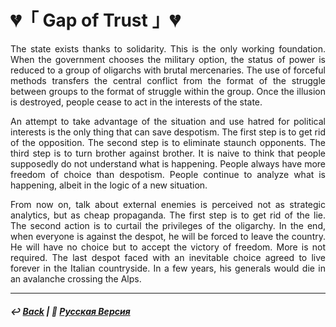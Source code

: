 # 💔「 Gap of Trust 」💔
<p align="justify">The state exists thanks to solidarity. This is the only working foundation. When the government chooses the military option, the status of power is reduced to a group of oligarchs with brutal mercenaries. The use of forceful methods transfers the central conflict from the format of the struggle between groups to the format of struggle within the group. Once the illusion is destroyed, people cease to act in the interests of the state.</p>

<p align="justify">An attempt to take advantage of the situation and use hatred for political interests is the only thing that can save despotism. The first step is to get rid of the opposition. The second step is to eliminate staunch opponents. The third step is to turn brother against brother. It is naive to think that people supposedly do not understand what is happening. People always have more freedom of choice than despotism. People continue to analyze what is happening, albeit in the logic of a new situation.</p>

<p align="justify">From now on, talk about external enemies is perceived not as strategic analytics, but as cheap propaganda. The first step is to get rid of the lie. The second action is to curtail the privileges of the oligarchy. In the end, when everyone is against the despot, he will be forced to leave the country. He will have no choice but to accept the victory of freedom. More is not required. The last despot faced with an inevitable choice agreed to live forever in the Italian countryside. In a few years, his generals would die in an avalanche crossing the Alps.</p>

***

##### ↩️ [Back](index.md) | 🌻 [Русская Версия](gap_of_trust-2.md)
